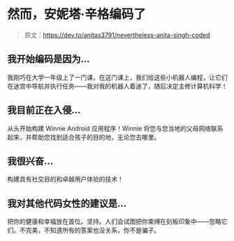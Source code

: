 # 然而，安妮塔·辛格编码了

> 原文：<https://dev.to/anitas3791/nevertheless-anita-singh-coded>

## 我开始编码是因为...

我刚巧在大学一年级上了一门课，在这门课上，我们给这些小机器人编程，让它们在迷宫中导航并执行任务——我对我的机器人着迷了，随后决定主修计算机科学！

## 我目前正在入侵...

从头开始构建 Winnie Android 应用程序！Winnie 将您与您当地的父母网络联系起来，并帮助您找到适合孩子的目的地，无论您去哪里。

## 我很兴奋...

构建具有社交目的和卓越用户体验的技术！

## 我对其他代码女性的建议是...

把你的健康和幸福放在首位。坚持。人们会试图把你束缚在刻板印象中——忽略它们。不完美，不知道所有的答案也没关系，你不是骗子。